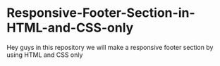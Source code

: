 # Responsive-Footer-Section-in-HTML-and-CSS-only
Hey guys in this repository we will make a responsive footer section by using HTML and CSS only
